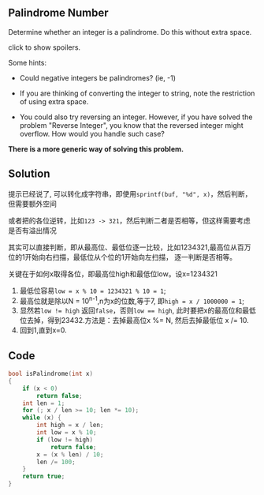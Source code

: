 ## Palindrome Number 

Determine whether an integer is a palindrome. Do this without extra space.

click to show spoilers.

Some hints:

* Could negative integers be palindromes? (ie, -1)

* If you are thinking of converting the integer to string, note the restriction of using extra space.

* You could also try reversing an integer. However, if you have solved the problem "Reverse Integer", you know that the reversed integer might overflow. How would you handle such case?

**There is a more generic way of solving this problem.**

## Solution

提示已经说了, 可以转化成字符串，即使用`sprintf(buf, "%d", x)`，然后判断，但需要额外空间

或者把的各位逆转，比如`123 -> 321`，然后判断二者是否相等，但这样需要考虑是否有溢出情况

其实可以直接判断，即从最高位、最低位逐一比较，比如1234321,最高位从百万位的1开始向右扫描，最低位从个位的1开始向左扫描，
逐一判断是否相等。

关键在于如何x取得各位，即最高位high和最低位low。设x=1234321

1. 最低位容易`low = x % 10 = 1234321 % 10 = 1`;
2. 最高位就是除以N = 10<sup>n-1</sup>,n为x的位数,等于7, 即`high = x / 1000000 = 1`;
3. 显然若`low != high` 返回`false`，否则`low == high`, 此时要把x的最高位和最低位去掉，得到23432.方法是：去掉最高位x %= N, 然后去掉最低位 x /= 10.
4. 回到1,直到x=0.

## Code
```c
bool isPalindrome(int x)
{
	if (x < 0)
		return false;
	int len = 1;
	for (; x / len >= 10; len *= 10);
	while (x) {
		int high = x / len;
		int low = x % 10;
		if (low != high)
			return false;
		x = (x % len) / 10;
		len /= 100;
	}
	return true;
}
```
